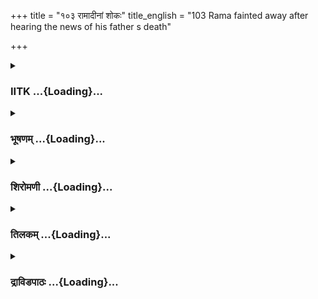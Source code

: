 +++
title = "१०३ रामादीनां शोकः"
title_english = "103 Rama fainted away after hearing the news of his father s death"

+++
<div caption="श्रीराम-हरिसीताराममूर्ति-घनपाठिभ्यां वचनम्" class="audioEmbed" src="https://archive.org/download/Ramayana-recitation-Sriram-harisItArAmamUrti-Ghanapaati-v2/Kanda_2/Kanda_2_AYK-103-Rama_Deenam_Shokaha.mp3"></div>

<div class="js_include collapsed" newlevelforh1="3" title="IITK" unfilled url="/purANam/rAmAyaNam/audIchya-pAThaH/iitk/2_ayodhyAkANDam/07-rAma-darshanam/103_rAmAdInAM_shokaH.md">
<details><summary><h3>IITK ...{Loading}...</h3></summary>

Wailing of all mothers on seeing Rama offering libations to his father
in Mandakini.



#### श्लोकः
##### मूलम्
वसिष्ठः पुरतः कृत्वा दारान्दशरथस्य च।  
अभिचक्राम तं देशं रामदर्शनतर्षितः॥2.103.1॥

##### शब्दार्थः
वसिष्ठः Vasistha, दशरथस्य Dasaratha's, दारान् wives, पुरतः in front of, कृत्वा having placed,  रामदर्शनतर्षितः longing to see Rama, तं देशम् that place, अभिचक्राम set out on foot.

##### आङ्ग्लानुवादः
Longing to see Rama, Vasistha, headed by the wives of Dasaratha, set out on foot  
(where Rama was offering libations).



#### श्लोकः
##### मूलम्
राजपत्न्यश्च गच्छन्त्यो मन्दं मन्दाकिनीं प्रति।  
ददृशु स्तत्र तत् तीर्थं रामलक्ष्मणसेवितम्॥2.103.2॥

##### शब्दार्थः
राजपत्न्यश्च king's wives also, मन्दाकिनीं प्रति towards the river Mandakini, मन्दम् slowly, गच्छन्त्यः while proceeding, तत्र there, रामलक्ष्मणसेवितम् frequented by Rama and  Lakshmana, तत् तीर्थम् that bathing place, ददृशुः beheld.

##### आङ्ग्लानुवादः
The wives of the king while proceeding slowly towards the river Mandakini beheld the bathing place frequented by Rama and Lakshmana.



#### श्लोकः
##### मूलम्
कौसल्या बाष्पपूर्णेन मुखेन परिशुष्यता।  
सुमित्रामब्रवीद्दीना याश्चान्या राजयोषितः॥2.103.3॥

##### शब्दार्थः
कौसल्या Kausalya, बाष्पपूर्णेन filled with tears, परिशुष्यता emaciated, मुखेन with her countenance, दीना in desolation, सुमित्राम् to Sumitra, याः अन्याः the other, राजयोषितः to wives of the king, अब्रवीत् said.

##### आङ्ग्लानुवादः
Kausalya, with eyes filled with tears and her face emaciated, addressing Sumitra and  
the other wives of the king sadly saidः



#### श्लोकः
##### मूलम्
इदं तेषामनाथानां क्लिष्टमक्लिष्टकर्मणाम्।  
वने प्राक्कलनं तीर्थं ये ते निर्विषयीकृताः॥2.103.4॥

##### शब्दार्थः
इदम् this one, ये ते those, निर्विषयीकृताः expelled from the country, तेषाम् their, आक्लिष्टकर्मणाम् men performing deeds with untiring energy, अनाथानाम् unfortunate ones, क्लिष्टम् sufferings, प्राक्कलनम् to the east of, वने in the forest, तीर्थम् sacred place.

##### आङ्ग्लानुवादः
This is a sacred place to the east of the forest used by the unfortunate Rama, and Lakshmana of untiring energy and Sita expelled from the country and undergoing suffering.



#### श्लोकः
##### मूलम्
इतस् सुमित्रे पुत्रस्ते सदा जलमतन्द्रितः।  
स्वयं हरति सौमित्रिर्मम पुत्रस्य कारणात्॥2.103.5॥

##### शब्दार्थः
सुमित्रे O Sumitra, ते पुत्रः your son, सौमित्रिः Lakshmana, मम पुत्रस्य my son's, कारणात् on account, सदा always, अतन्द्रितः without indolence, इतः from  this place, जलम् water, स्वयम् himself, हरति carries.

##### आङ्ग्लानुवादः
O Sumitra, your son Lakshmana, free from laziness, always carries water from here for the sake of my son.



#### श्लोकः
##### मूलम्
जघन्यमपि ते पुत्रः कृतवान् न तु गर्हितः।  
भ्रातुर्यदर्थरहितं सर्वं तद् गर्हितंं गुणैः॥2.103.6॥

##### शब्दार्थः
ते पुत्रः your son, जघन्यम् servile task, अपि although, कृतवान् has done, गर्हितः तु is indeed contemptible, न not, यत् the service, भ्रातुः to brother, अर्थसहितम् for the benefit of, तत् सर्वम् all that, गुणैः with virtues, विहितम् is endowed with.

##### आङ्ग्लानुवादः
Your son, though engaged in servile tasks (like bringing water), is not to be held contemptible because all the services intended for the benefit of his brother are  
prompted by virtue.



#### श्लोकः
##### मूलम्
अद्यायमपि ते पुत्रः क्लेशानामतथोचितः।  
नीचानर्थ समाचारं सज्जं कर्म प्रमुञ्चतु॥2.103.7॥

##### शब्दार्थः
क्लेशानाम् of suffering, अतथोचितः unaccustomed, अयम् this, ते पुत्रः अपि your son also, अद्य now, नीचानर्थसमाचारम् mean and distressing, सज्जम् commenced, कर्म work, this service, प्रमुञ्चतु cease to perform.

##### आङ्ग्लानुवादः
This your son unaccustomed to, and undeserving of, any suffering may now give up this mean and distressing duty entrusted to him.



#### श्लोकः
##### मूलम्
दक्षिणाग्रेषु दर्भेषु सा ददर्श महीतले।  
पितुरिङ्गुदिपिण्याकं न्यस्तमायतलोचना॥2.103.8॥

##### शब्दार्थः
आयतलोचना largeeyed, सा that Kausalya, दक्षिणाग्रेषु pointed towards south, दर्भेषु blades of darbha grass, महीतले on the ground, पितुः father's, न्यस्तम् placed, इङ्गुदिपिण्याकम् cakes of ingudi pulp, ददर्श beheld.

##### आङ्ग्लानुवादः
That largeeyed Kausalya beheld the cakes of ingudi pulp placed by Rama for his father on a spread of darbha grass whose blades pointed toward the south.



#### श्लोकः
##### मूलम्
तं भूमौ पितुरार्तेन न्यस्तं रामेण वीक्ष्य सा।  
उवाच देवी कौसल्या सर्वा दशरथस्त्रियः॥2.103.9॥

##### शब्दार्थः
देवी queen, सा कौसल्या that Kausalya, आर्तेन distressed, रामेण by Rama, पितुः to father, न्यस्तम् placed, तम् that pinda (pindaofferings made to the departed soul), भूमौ on the ground, वीक्ष्य seeing, सर्वाः all, दशरथस्त्रियः to wives of Dasaratha, उवाच said.

##### आङ्ग्लानुवादः
Seeing the pinda (edible offering made to the departed soul) placed on the ground for his father by the distressed Rama, queen Kausalya, addressing all the wives of Dasaratha, saidः



#### श्लोकः
##### मूलम्
इदमिक्ष्वाकुनाथस्य राघवस्य महात्मनः।  
राघवेण पितुर्दत्तं पश्यतैतद्यथाविधि॥2.103.10॥

##### शब्दार्थः
राघवेण by Rama, इक्ष्वाकुनाथस्य for the sake of lord of the Ikshvaku race, महात्मनः of the magnanimous, पितुः father, राघवस्य for Dasaratha, यथाविधि according to tradition, दत्तम् given, इदम् this pinda, पश्यत look at.

##### आङ्ग्लानुवादः
Have darsan of this pinda offered by Rama according to tradition to his magnanimous father, Dasaratha, lord of the Ikshvaku race.



#### श्लोकः
##### मूलम्
तस्य देवसमानस्य पार्थिवस्य महात्मनः।  
नैतदौपयिकं मन्ये भुक्तभोगस्य भोजनम्॥2.103.11॥

##### शब्दार्थः
देवसमानस्य of a man equal to god, भुक्तभोगस्य of one who enjoyed every luxury, महात्मनः of the magnaniouous, तस्य पार्थिवस्य of that lord of the earth, एतत् this, भोजनम् food, औपयिकम् is appropriate, न मन्ये I don't think.

##### आङ्ग्लानुवादः
I do not think that this is an appropriate food for that godlike and great lord of the earth who enjoyed all luxury.



#### श्लोकः
##### मूलम्
चतुरन्तां महीं भुक्त्वा महेन्द्रसदृशो विभुः।  
कथमिङ्गुदिपिण्याकं स भुक्ते वसुधाधिपः॥2.103.12॥

##### शब्दार्थः
महेन्द्रसदृशः resembling Indra, विभुः king, सः वसुधाधिपः that lord of the earth, चतुरन्ताम् with four corners, महीम् the earth, भुक्त्वा having enjoyed, इङ्गुदिपिण्याकम् the cake of pulp of ingudi, कथम् how, भुक्ते can he eat?

##### आङ्ग्लानुवादः
How can Indralike Dasaratha, having ruled the earth bounded by four oceans, eat a cake of ingudi pulp?



#### श्लोकः
##### मूलम्
अतो दुःखतरं लोके न किञ्चित्प्रतिभाति मा।  
यत्र रामः पितुर्दद्यादिङ्गुदिक्षोदमृद्धिमान्॥2.103.13॥

##### शब्दार्थः
यत्र at a point, ऋद्धिमान् (formerly) prosperous, रामः Rama, पितुः to father, इङ्गुदिक्षोदम् cake of ingudi nuts, दद्यात् may offer, अतः more than this, लोके in this world, दुःखतरम् more painful, किञ्चित् anything, मा to me, न प्रतिभाति does not appear.

##### आङ्ग्लानुवादः
Rama (who was once) highly prosperous, had to offer the cake of ingudi pulp to his father. Nothing appears more painful to me than this in this world.



#### श्लोकः
##### मूलम्
रामेणेङ्गुदिपिण्याकं पितुर्दत्तं समीक्ष्य मे।  
कथं दुःखेन हृदयं न स्फोटति सहस्रधा॥2.103.14॥

##### शब्दार्थः
रामेण by Rama, पितुः to father, दत्तम् offered, इङ्गुदिपिण्याकम् cake of ingudi pulp, समीक्ष्य  on seeing, मे हृदयम् my heart, दुःखेन out of sorrow, सहस्रधा into a thousand pieces, कथम्  
how, न स्फोटति not breaking?

##### आङ्ग्लानुवादः
Seeing the offering of cake of ingudi pulp by Rama to his father, how is it that my heart does not break into a thousand pieces in sorrow?



#### श्लोकः
##### मूलम्
श्रुतिस्तु खल्वियं सत्या लौकिकी प्रतिभाति मा।  
यदन्नः पुरुषो भवति तदन्नास्तस्य देवताः॥2.103.15॥

##### शब्दार्थः
पुरुषः man, यदन्नः भवति whatever is his food, तस्य his, देवताः gods, तदन्नाः they have the same food, इयम् this, लौकिकी wellknown in the world, श्रुतिस्तु saying, सत्या as truthful, मा about (to) me, प्रतिभाति खलु occurs to me.

##### आङ्ग्लानुवादः
The wellknown saying in this world is that 'whatever food a man partakes, his gods also partake the same'. This dictum appears true (now).



#### श्लोकः
##### मूलम्
एवमार्तां सपत्न्यस्ता जग्मुराश्वास्य तां तदा।  
ददृशुश्चाश्रमे रामं स्वर्गच्युतमिवामरम्॥2.103.16॥

##### शब्दार्थः
तदा then, ताः those, सपत्न्यः cowives, एवम् in this way, आर्ताम् distressed, ताम् her, आश्वास्य having consoled, जग्मुः went, आश्रमे in the hermitage, स्वर्गच्युतम् fallen from heaven, अमरमिव like a god, रामम् Rama, ददृशुश्च beheld.

##### आङ्ग्लानुवादः
The cowives, having thus consoled the distressed Kausalya, went to the hermitage. There they beheld Rama who looked like a god dislodged from heaven.



#### श्लोकः
##### मूलम्
सर्वभोगैः परित्यक्तं रामं सम्प्रेक्ष्य मातरः।  
आर्ता मुमुचुरश्रूणि सस्वरं शोककर्शिताः॥2.103.17॥

##### शब्दार्थः
शोककर्शिताः emaciated due to  grief, मातरः mothers, सर्वभोगैः with all luxuries, परित्यक्तम्  devoid of, रामम् Rama, सम्प्रेक्ष्य having seen, आर्ताः overcome with sorrow, सस्वरम् in loud voice, अश्रूणि tears, मुमुचुः shed.

##### आङ्ग्लानुवादः
Beholding Rama devoid of all luxury, his mothers afflicted with grief, and overcome with sorrow, cried aloud, tears streaming down.



#### श्लोकः
##### मूलम्
तासां रामस्समुत्थाय जग्राह चरणान् शुभान्।  
मात्रूणां मनुजव्याघ्रस्सर्वासां सत्यसङ्गरः॥2.103.18॥

##### शब्दार्थः
मनुजव्याघ्रः best among men, सत्यसङ्गरः true to his promise, रामः Rama, समुत्थाय having risen, सर्वासाम् to all, तासां मात्रूणाम् of those mothers, शुभान् auspicious, चरणान् feet, जग्राह clasped.

##### आङ्ग्लानुवादः
Rama, the best among men and true to his promise, rose and touched the auspicious feet of all his mothers (in reverence).



#### श्लोकः
##### मूलम्
ताः पाणिभिस् सुखस्पर्शैर्मृद्वङ्गुलितलै श्शुभैः।  
प्रममार्जू रजः पृष्ठाद्रामस्यायतलोचनाः॥2.103.19॥

##### शब्दार्थः
आयतलोचनाः largeeyed ones, ताः they, सुखस्पर्शैः with pleasant touch, मृद्वङ्गुलितलैः with palms having delicate fingers, शुभैः by auspicious, पाणिभिः with hands, रामस्य Rama's, पृष्ठात् from the back of the body, रजः the dust, प्रममार्जुः wiped.

##### आङ्ग्लानुवादः
Those largeeyed queens, their palms with delicate fingers and with auspicious hands with a pleasant touch, wiped the dust from the back of his body.



#### श्लोकः
##### मूलम्
सौमित्रिरपि तास् सर्वा मातृ़स्सम्प्रेक्ष्य दुःखितः।  
अभ्यवादयतासक्तं शनै रामादनन्तरम्॥2.103.20॥

##### शब्दार्थः
सौमित्रिरपि Lakshmana also, सर्वाः all, ताः मात्रृ़ः those mothers, सम्प्रेक्ष्य after seeing, दुःखितः  overcome with grief, रामात् अनन्तरम् following Rama, शनैः slowly, आसक्तम् with devotion,  
अभ्यवादयत् bowed with reverence.

##### आङ्ग्लानुवादः
On seeing his mothers, Lakshmana, too, was overcome with grief and with devotion followed Rama and slowly bowed to them with reverence.



#### श्लोकः
##### मूलम्
यथा रामे तथा तस्मिन्सर्वा ववृतिरे स्त्रियः।  
वृत्तिं दशरथाज्जाते लक्ष्मणे शुभलक्षणे॥2.103.21॥

##### शब्दार्थः
सर्वाः all, स्त्रियः wives, दशरथात् of Dasaratha, जाते born, शुभलक्षणे possessing auspicious qualities, तस्मिन् लक्ष्मणे in the matter of Lakshmana, रामे यथा just as in the case of Rama, तथा similarly, वृत्तिम् conduct, ववृतिरे treated.

##### आङ्ग्लानुवादः
All the queens treated Lakshmana, born of Dasaratha and endowed with auspicious qualities, with the same love as they did to Rama.



#### श्लोकः
##### मूलम्
सीताऽपि चरणांस्तासामुपसङ्गृह्य दुःखिता।  
श्वश्रूणामश्रुपूर्णाक्षी सा बभूवाग्रतः स्थिता॥2.103.22॥

##### शब्दार्थः
सा सीतापि that Sita too, दुःखिता overcome with sorrow, तासाम् by those, श्वश्रूणाम् of mothersinlaw, चरणान् feet, उपसङ्गृह्य grasping, अश्रुपूर्णाक्षी eyes suffused with tears,  
अग्रतः before them, स्थिता बभूव stood.

##### आङ्ग्लानुवादः
Sita, too, overcome with grief, grasped the feet of her mothersinlaw and stood before them, her eyes full of tears.



#### श्लोकः
##### मूलम्
तां परिष्वज्य दुःखार्तां माता दुहितरं यथा।  
वनवासकृशां दीनां कौसल्या वाक्यमब्रवीत्॥2.103.23॥

##### शब्दार्थः
कौसल्या Kausalya, दुःखार्ताम् anguished, वनवासकृशाम् emaciated due to her stay in the forest, दीनाम् poor, ताम् her, माता mother, दुहितरं यथा like a daughter, परिष्वज्य having embraced, वाक्यम् words, अब्रवीत् said.

##### आङ्ग्लानुवादः
Like a mother to her daughter, Kausalya embraced the wretched Sita, who was afflicted with sorrow, and emaciated due to her stay in the forest, and said to herः



#### श्लोकः
##### मूलम्
विदेहराजस्य सुता स्नुषा दशरथस्य च।  
रामपत्नी कथं दुःखं सम्प्राप्ता निर्जने वने॥2.103.24॥

##### शब्दार्थः
विदेहराजस्य of the king of Videha, सुता daughter, दशरथस्य Dasaratha's, स्नुषा daughterinlaw, रामपत्नी Rama's wife, निर्जने in desolation, वने  in the forest, कथम् how, दुःखम्  grief, सम्प्राप्ता had undergone.

##### आङ्ग्लानुवादः
How is it that Sita, daughter of Janaka, king of Videha, daughterinlaw of Dasaratha and wife of Rama, has to undergo such hardships in the lonely forest.



#### श्लोकः
##### मूलम्
पद्ममातपसन्तप्तं परिक्लिष्टमिवोत्पलम्।  
काञ्चनं रजसा ध्वस्तं क्लिष्टं चन्द्रमिवाम्बुदैः॥2.103.25॥  
मुखं ते प्रेक्ष्य मां शोको दहत्यग्निरिवाऽश्रयम्।  
भृशं मनसि वैदेहि व्यसनारणिसम्भवः॥2.103.26॥

##### शब्दार्थः
वैदेहि O Sita, आतपसन्तप्तम् scorched by sunshine, पद्मम् इव like lotus, परिक्लिष्टम् withered, उत्पलमिव like waterlily, रजसा by dust, ध्वस्तम् defiled, काञ्चनम् इव like gold, अम्बुदैः with clouds, क्लिष्टम् obscured, चन्द्रम् इव like the Moon, ते मुखम् your countenance, प्रेक्ष्य on seeing, व्यसनारणिसम्भवः kindled from the faggots of calamities, शोकः grief, अग्निः fire, आश्रयमिव like the stick, its refuge, माम् me, मनसि in the mind, भृशम् greatly, दहति burning.

##### आङ्ग्लानुवादः
O Sita, after looking at your countenance, which is like a lotus, scorched by the sunshine, or like a withered waterlily or gold defiled by dust or the Moon obscured by the clouds, the fire of sorrow is burning my mind. The grief in my mind is like fire kindled from the arani (sacrificial faggots) that consumes its own souree. (On a circular wood piece, a wooden stick is placed and churned to produce fire specially in sacrifices is called arani.)



#### श्लोकः
##### मूलम्
ब्रुवन्त्यामेवमार्तायां जनन्यां भरताग्रजः।  
पादावासाद्य जग्राह वसिष्ठस्य च राघवः॥2.103.27॥

##### शब्दार्थः
आर्तायां while in anguish, जनन्याम् mother, एवम् in this way, ब्रुवन्त्याम् while speaking, भरताग्रजः Bharata's elder brother, राघवः Rama, आसाद्य having approached, वसिष्ठस्य Vasistha, पादौ feet, जग्राह clasped.

##### आङ्ग्लानुवादः
While Rama's mother was uttering such words in anguish, Rama reached Vasistha and clasped his feet with reverence.



#### श्लोकः
##### मूलम्
पुरोहितस्याग्निसमस्य वै तदा बृहस्पतेरिन्द्रमिवामराधिपः।  
प्रगृह्य पादौ सुसमृद्धतेजसस्सहैव तेनोपविवेश राघवः॥2.103.28॥

##### शब्दार्थः
तदा then, राघवः Rama, अग्निसमस्य of a man equivalent to fire, सुसमृद्ध तेजसः of exceeding brilliance, पुरोहितस्य family priest's, पादौ feet, अमराधिपः king of the gods, इन्द्रः Indra, बृहस्पतेरिव like Brihaspati's feet, प्रगृह्य clasping, तेन सहैव with him, उपविवेश sat down.

##### आङ्ग्लानुवादः
Rama touched the feet of the family priest Vasistha, a man equivalent to effulgent fire like Indra, the lord of the gods, does to Brihaspati and sat down along with him.



#### श्लोकः
##### मूलम्
ततो जघन्यं सहितैस् समन्त्रिभिः पुरप्रधानैश्च सहैव सैनिकैः।  
जनेन धर्मज्ञतमेन धर्मवानुपोपविष्टो भरत स्तदाऽग्रजम्॥2.103.29॥

##### शब्दार्थः
तदा then, ततः जघन्यम् then behind them, धर्मवान् righteous, सः भरतः सहितैः along with Bharata, मन्त्रिभिः with counsellors पुरप्रधानैश्च with leading citizens, सैनिकैस्सहैव along with soldiers as well, धर्मज्ञतमेन most knowledgeble one in the ways of righteousness, जनेन by men, अग्रजम् elder brother, Rama, उपोपविष्टः sat down near him.

##### आङ्ग्लानुवादः
After Vasistha and Rama sat down, righteous Bharata sat close to his elder brother. Behind him sat his companions, leading citizens, soldiers and righteous men.



#### श्लोकः
##### मूलम्
उपोपविष्ट स्तु तदा स वीर्यवांस्तपस्विवेषेण समीक्ष्य राघवम्।  
श्रिया ज्वलन्तं भरतः कृताञ्जलिर्यथा महेन्द्रः प्रयतः प्रजापतिम्॥2.103.30॥

##### शब्दार्थः
वीर्यवान् extremely powerful, सः that, भरतः Bharata, तपस्विवेषेण dressed as an ascetic, श्रिया with majesty, ज्वलन्तम् radiating, राघवम् Rama, प्रयतः purified by religious austerities, महेन्द्रः great Indra, प्रजापतिं यथा like Brahma, the creator, समीक्ष्य having looked at, कृताञ्जलिः with folded palms, तदा then, उपोपविष्टः तु sat next to him.

##### आङ्ग्लानुवादः
Beholding Rama attired like an ascetic but radiant with a majestic glow, the extremely valiant Bharata sat near him with folded palms like the great Indra purified by religious austerities sits near Brahma, the creator.



#### श्लोकः
##### मूलम्
किमेष वाक्यं भरतोऽद्य राघवं प्रणम्य सत्कृत्य च साधु वक्ष्यति।  
इतीव तस्यार्यजनस्य तत्त्वतो बभूव कौतूहलमुत्तमं तदा॥2.103.31॥

##### शब्दार्थः
एषः this, भरतः Bharata, अद्य now, राघवम् to Rama, प्रणम्य having paid his homage, सत्कृत्य च also honouring him, साधु of good, किं वाक्यम् what words, वक्ष्यति will speak, इतीव thus as if, तदा of that, तस्य those, आर्यजनस्य of nobility, तत्त्वतः truly, उत्तमम् great, कौतूहलम्   curiosity, बभूव arose.

##### आङ्ग्लानुवादः
All noble people were truly filled with great curiosity as to what Bharata was going to speak, after paying his homage and honouring Rama.



#### श्लोकः
##### मूलम्
स राघवस् सत्यधृति श्च लक्ष्मणो महानुभावो भरत श्च धार्मिकः।  
वृताः सुहृद्भि श्च विरेजुरध्वरे यथा सदस्यैस् सहितास्त्रयोऽग्नयः॥2.103.32॥

##### शब्दार्थः
सत्यधृतिः steadfast in truth, सः राघवश्च that Rama, महानुभावः a man of great dignity, लक्ष्मणः Lakshmana, धार्मिकः practising righteouness, भरतश्च Bharata as well, सुहृद्भिः by their friends, वृताः surrounded by, अध्वरे in the sacrifice, सदस्यैः with the officiating priests  सहिताः along with, त्रयः the three, अग्नयः यथा like fires, विरेजुः were resplendent.

##### आङ्ग्लानुवादः
Rama who was steadfast in truth, Lakshmana of great dignity and righteous Bharata surrounded by their friends were as resplendent as three sacrificial fires encircled by officiating priests.  

#### समाप्तिः
 श्रीमद्रामायणे वाल्मीकीय आदिकाव्ये अयोध्याकाण्डे त्य्रुत्तरशततमस्सर्गः॥  
Thus ends the one hundredthird sarga in Ayodhyakanda of the holy Ramayana, the first epic composed by sage Valmiki.

</details>
</div>
<div class="js_include collapsed" newlevelforh1="3" title="भूषणम्" unfilled url="/purANam/rAmAyaNam/audIchya-pAThaH/TIkA/bhUShaNa_iitk/2_ayodhyAkANDam/07-rAma-darshanam/103_rAmAdInAM_shokaH.md">
<details><summary><h3>भूषणम् ...{Loading}...</h3></summary>



वसिष्ठः पुरतः कृत्वा दारान् दशरथस्य च ।  

अभिचक्राम तं देशं रामदर्शनतर्षितः  ॥  २।१०३।१  ॥   

राजपत्न्यश्च गच्छन्त्यो मन्दं मन्दाकिनीं प्रति ।  

ददृशुस्तत्र तत्तीर्थं रामलक्ष्मणसेवितम्  ॥  २।१०३।२  ॥   

कौसल्या बाष्पपूर्णेन मुखेन परिशुष्यता ।  

सुमित्रामब्रवीद्दीना याश्चान्या राजयोषितः  ॥  २।१०३।३  ॥   

अथ मातृसमागमस्त्र्युत्तरशततमे--वसिष्ठ इति । रामदर्शनतर्षितः रामदर्शने
सञ्जाताभिलाषः ।  

"कामो ऽभिलाषस्तर्षश्च" इत्यमरः  ॥  २।१०३।१३  ॥   

  

इदं तेषामनाथानां क्लिष्टमक्लिष्टकर्मणाम् ।  

वने प्राक्केवलं तीर्थं ये ते निर्विषयीकृताः  ॥  २।१०३।४  ॥   

इतः सुमित्रे पुत्रस्ते सदा जलमतन्द्रितः ।  

स्वयं हरति सौमित्रिर्मम पुत्रस्य कारणात्  ॥  २।१०३।५  ॥   

इदमिति । ते प्रसिद्धाः रामादयः । ये प्राक् निर्विषयीकृताः
राज्यान्निष्कासिताः । वने तेषां क्लिष्टम् उपमर्दितम् इदं तीर्थमवतरणम् ।
केवलं निश्चितम् । "केवलं निश्चिते क्लीबे वाच्यवत्त्वेककृत्स्नयोः" इति
वैजयन्ती  ॥  २।१०३।४५  ॥   

  

जघन्यमपि ते पुत्रः कृतवान्न तु गर्हितः ।  

भ्रातुर्यदर्थसहितं सर्वं तद्विहितं गुणैः  ॥  २।१०३६  ॥   

जघन्यमिति । जघन्यं हीनम् । जलाहरणादिकर्म कृतवानपि न गर्हितः । कुत
इत्यत्राह भ्रातुरिति । भ्रातुर्ज्येष्ठभ्रातुः । अर्थसहितं प्रयोजनसहितं
यत्कर्म तत्सर्वं गुणैर्विहितम् । "ज्येष्ठभ्राता पितृसमः" इति वचनात्
पितृशुश्रूषावत् गुणाय कल्पत इत्यर्थः  ॥  २।१०३।६  ॥   

  

अद्यायमपि ते पुत्रः क्लेशानामतथोचितः ।  

नीचानर्थसमाचारं सज्जं कर्म प्रमुञ्चतु  ॥  १।१०३।७  ॥   

अद्येति । क्लेशानामतथोचितः इदानीं यादृशक्लेशानुभवस्तादृशक्लेशानामनुचितः
। ते अयं पुत्रः नीचानर्थसमाचारं निकृष्टदुःखप्रचुरसमाचारसहितम् । सज्जम्
उद्युक्तं कर्म अद्य प्रमुञ्चत्वपि । अपिशब्दः सम्भावनायाम् "अपिः
सम्भावनाप्रश्नगर्हाशङ्कासमुच्चये" इति वैजयन्ती । भरतप्रार्थनया रामेण
स्वराज्ये स्वीकृते लक्ष्मणस्य नीचकर्मप्रमोचनं सम्भवेदिति भावः  ॥  २।१०३।७
 ॥   

  

दक्षिणाग्रेषु दर्भेषु सा ददर्श महीतले ।  

पितुरिङ्गुदिपिण्याकं न्यस्तमायतलोचना  ॥  २।१०३।८  ॥   

तं भूमौ पितुरार्तेन न्यस्तं रामेण वीक्ष्य सा ।  

उवाच देवी कौसल्या सर्वा दशरथस्त्रियः  ॥  २।१०३।९  ॥   

इदमिक्ष्वाकुनाथस्य राघवस्य महात्मनः ।  

राघवेण पितुर्दत्तं पश्यतैतद्यथाविधि  ॥  २।१०३।१०  ॥   

दक्षिणाग्रेष्विति । पितुरिति चतुर्थ्यर्थे षष्ठी  ॥  २।१०३।८१०  ॥   

  

तस्य देवसमानस्य पार्थिवस्य महात्मनः ।  

नैतदौपयिकं मन्ये भुक्तभोगस्य भोजनम्  ॥  २।१०३।११  ॥   

चतुरन्तां महीं भुक्त्वा महेन्द्रसदृशो विभुः ।  

कथमिङ्गुदिपिण्याकं स भुङ्क्ते वसुधाधिपः  ॥  २।१०३।१२  ॥   

तस्येति । औपयिकं प्राप्तम् । "युक्तं स्यादुचितं न्याय्यं प्राप्तमौपयिकं
तथा" इति हलायुधः  ॥  २।१०३।१११२  ॥   

  

अतो दुःखतरं लोके न किञ्चित् प्रतिभाति मा ।  

यत्र रामः पितुर्दद्यादिङ्गुदीक्षोदमृद्धिमान्  ॥  २।१०३।१३  ॥   

राज्यैश्वर्य्ययोग्यतया ऋद्धिमान् इत्युक्तिः  ॥  २।१०३।१३  ॥   

  

रामेणेङ्गुदिपिण्याकं पितुर्दत्तं समीक्ष्य मे ।  

कथं दुःखेन हृदयं न स्फोटति सहस्रधा  ॥  २।१०३।१४  ॥   

स्फोटति । स्फुटति  ॥  २।१०३।१४  ॥   

  

श्रुतिस्तु खल्वियं सत्या लौकिकी प्रतिभाति मा ।  

यदन्नः पुरुषो भवति तदन्नास्तस्य देवताः  ॥  २।१०३।१५  ॥   

एवमार्त्तां सपत्न्यस्ता जग्मुराश्वास्य तां तदा ।  

ददृशुश्चाश्रमे रामं स्वर्गच्युतमिवामरम्  ॥  २।१०३।१६  ॥   

सर्वभोगैः परित्यक्तं रामं सम्प्रेक्ष्य मातरः ।  

आर्त्ता मुमुचुरश्रूणि सस्वरं शोककर्शिताः  ॥  २।१०३।१७  ॥   

तासां रामः समुत्थाय जग्राह चरणान् शुभान् ।  

मातृ़णां मनुजव्याघ्रः सर्वासां सत्यसङ्गरः  ॥  २।१०३।१८  ॥   

सत्या सत्यार्था । लौकिकी लोकविदिता, लोकप्रसिद्धेति यावत् । देवता इति
श्रुतिः सत्येत्यन्वयः  ॥  २।१०३।१५१८  ॥   

  

ताः पाणिभिः सुखस्पर्शैर्मृद्वङ्गुलितलैः शुभैः ।  

प्रममार्जू रजः पृष्ठाद्रामस्यायतलोचनाः  ॥  २।१०३।१९  ॥   

ता इति । रामस्यायतलोचना इति पाठः  ॥  २।१०३।१९  ॥   

  

सौमित्रिरपि ताः सर्वाः मातृ़ः सम्प्रेक्ष्य दुःखितः ।  

अभ्यवादयतासक्तं शनै रामादनन्तरम्  ॥  २।१०३।२०  ॥   

असक्तम् अविरतम् । "अविरतमनवरतं स्यादेकार्थमनारतमसक्तमपि" इति हलायुधः  ॥ 
२।१०३।२०  ॥   

  

यथा रामे तथा तस्मिन् सर्वा ववृतिरे स्त्रियः ।  

वृत्तिं दशरथाज्जाते लक्ष्मणे शुभलक्षणे  ॥  २।१०३।२१  ॥   

सीतापि चरणांस्तासामुपसंगृह्य दुःखिता ।  

श्वश्रूणामश्रुपूर्णाक्षी सा बभूवाग्रतः स्थिता  ॥  २।१०३।२२  ॥   

तां परिष्वज्य दुःखार्त्तां माता दुहितरं यथा ।  

वनवासकृशां दीनां कौसल्या वाक्यमब्रवीत्  ॥  २।१०३।२३  ॥   

विदेहराजस्य सुता स्नुषा दशरथस्य च ।  

रामपत्नी कथं दुःखं सम्प्राप्ता निर्जने वने  ॥  २।१०३।२४  ॥   

ववृतिरेचक्रुरित्यर्थः  ॥  २।१०३।२१२४  ॥   

  

पद्ममातपसन्तप्तं परिक्लिष्टमिवोत्पलम् ।  

काञ्चनं रजसा ध्वस्तं क्लिष्टं चन्द्रमिवाम्बुदैः  ॥  २।१०३।२५  ॥   

मुखं ते प्रेक्ष्य मां शोको दहत्यग्निरिवाश्रयम्  

भृशं मनसि वैदेहि व्यसनारणिसम्भवः  ॥  २।१०३।२६  ॥   

ब्रुवन्त्यामेवमार्त्तायां जनन्यां भरताग्रजः ।  

पादावासाद्य जग्राह वसिष्ठस्य च राघवः  ॥  २।१०३।२७  ॥   

पुरोहितस्याग्निसमस्य वै तदा बृहस्पतेरिन्द्र इवामराधिपः ।  

प्रगृह्य पादौ सुसमृद्धतेजसः सहैव तेनोपविवेश राघवः  ॥  २।१०३।२८  ॥   

ते मुखं प्रेक्ष्य स्थितामिति शेषः । मां मनसि स्थितः सन्निति शेषः ।
आश्रयमाश्रयभूतं काष्ठादिकम्  ॥  २।१०३।२५२८  ॥   

  

ततो जघन्यं सहितैः समन्त्रिभिः पुरप्रधानैश्च सहैव सैनिकैः ।  

जनेन धर्मज्ञतमेन धर्मवानुपोपविष्टो भरतस्तदाग्रजम्  ॥  २।१०३।२९  ॥   

ततो जघन्यं वसिष्ठरामोपवेशादनन्तरमुपोपविष्टः । "प्रसमुपोदः पादपूरणे" इति
द्विर्वचनम्  ॥  २।१०३।२९  ॥   

  

उपोपविष्टस्तु तथा स वीर्यवांस्तपस्विवेषेण समीक्ष्य राघवम् ।  

श्रिया ज्वलन्तं भरतः कृताञ्जलिर्यथा महेन्द्रः प्रयतः प्रजापतिम्  ॥ 
२।१०३।३०  ॥   

कृताञ्जलिः अभूदिति शेषः  ॥  २।१०३।३०  ॥   

  

किमेष वाक्यं भरतो ऽद्य राघवं प्रणम्य सत्कृत्य च साधु वक्ष्यति ।  

इतीव तस्यार्यजनस्य तत्त्वतो बभूव कौतूहलमुत्तमं तदा  ॥  २।१०३।३१  ॥   

स राघवः सत्यधृतिश्च लक्ष्मणो महानुभवो भरतश्च धार्मिकः ।  

वृताः सुहृद्भिश्च विरेजुरध्वरे यथा सदस्यैः सहितास्त्रयो ऽग्नयः  ॥ 
२।१०३।३२  ॥   

इतीवेत्यत्र इवशब्दो वाक्यालङ्कारे  ॥  २।१०३।३०३१  ॥   

  

इत्यार्षे श्रीरामायणे वाल्मीकीये आदिकाव्ये श्रीमदयोध्याकाण्डे
त्र्युत्तरशततमः सर्गः  ॥  १०३  ॥   

इति श्रीगोविन्द० श्रीरामायणभू० पीताम्बरा० अयोध्याकाण्ड०
त्र्युत्तरशततमस्सर्गः  ॥  १०३  ॥   



</details>
</div>
<div class="js_include collapsed" newlevelforh1="3" title="शिरोमणी" unfilled url="/purANam/rAmAyaNam/audIchya-pAThaH/TIkA/shiromaNI_iitk/2_ayodhyAkANDam/07-rAma-darshanam/103_rAmAdInAM_shokaH.md">
<details><summary><h3>शिरोमणी ...{Loading}...</h3></summary>



राममातृ़णां वृत्तान्तं वर्णयन्नाह-- वशिष्ठ इत्यादिभिः । रामदर्शनतर्षितः
वसिष्ठः दशरथस्य दारान् पुरतः अग्रे कृत्वा तं रामाधिष्ठितं देशमभिचक्राम
ययौ  ॥  २।१०३।१  ॥   

  

राजपत्न्य इति । तत्र तस्मिन् समये गच्छन्त्यो राजपत्न्यः मन्दाकिनीं प्रति
मन्दाकिनीसमीपे रामलक्ष्मणसेवितं तीर्थं स्नानादियोग्यं घट्टं ददृशुः  ॥ 
२।१०३।२  ॥   

  

कौसल्येति । बाष्पपूर्णेन परिशुष्यता मुखेन उपलक्षिता कौशल्या
सुमित्रामन्याश्च राजयोषितः अब्रवीत्  ॥  २।१०३।३  ॥   

  

तद्वचनाकारमाह-- इदमिति । ये रामादयो निर्विषयीकृताः अयोध्यादेशरहितत्वं
प्रापिताः अनाथानामक्लिष्टकर्मणां सरलस्वभावानां तेषाम् ते विस्तृते वने
प्राक्कालनं प्राक् पूर्वं कालनं प्राप्तिर्यस्मिन्
तत्पौर्वकालिकप्राप्त्याश्रयीभूतं क्लिष्टं दुर्गममिदं तीर्थं राजते इति
शेषः । "प्राक्केवलम्" इति पाठ आधुनिककल्पितः । नापि तत्रार्थसामञ्जस्यमिति
कतकः । तत्रापि पाठे प्राक्परिगृहीतमिति शेषः, प्राक्परिगृहीतं तीर्थं
जलानयनादिव्यवहारोपयोगी मार्गः । इदमेवेति केवलं निश्चितमित्यर्थो वक्तुं
शक्यः । "केवलं निश्चिते क्लीबं वाच्यवच्चैककृत्स्नयोः" इति भट्टाः  ॥ 
२।१०३।४  ॥   

  

इत इति । हे सुमित्रे इतः अस्मादेव मार्गादतन्द्रितः तन्द्रारहितः
सौमित्रिः मम पुत्रस्य कारणाद्धेतोः स्वयं जलं हरति  ॥  २।१०३।५  ॥   

  

जघन्यमिति । जघन्यं नीचोचितमपि जलाहरणादि कर्म कृतवान् ते पुत्रः नैव
गर्हितः कैश्चिन्निन्दितः, तत्र हेतुः भ्रातुः अर्थरहितं यत् तदेव सर्वं
गुणैः गुणवद्भिः गर्हितं निन्दितं भवति  ॥  २।१०३।६  ॥   

  

अद्येति । क्लेशानामतथोचितः क्लेशप्राप्त्ययोग्यः अयं ते पुत्रः अद्य
इदानीं सज्जं प्रसक्तं नीचानर्थसमाचारं नीचं नीचयोग्यमनर्थस्य
प्रतिष्ठारूपार्थविरोधिनः स्वसेवायाः स्वेनैव करणस्य समाचारः
प्राप्तिर्यस्मिँस्तत् कर्म प्रमुञ्चतु, एतेन रामो ऽयोध्यां गमिष्यतीति
सूचितम् । "नीचानर्थसमाचारान्" इति भूषणपाठः  ॥  २।१०३।७  ॥   

  

दक्षिणेति । महीतले पृथिव्यां दक्षिणाग्रेषु दर्भेषु कुशेषु न्यस्तं
संस्थापितमिङ्गुदिपिण्याकमायतलोचना कौसल्या ददर्श  ॥  २।१०३।८  ॥   

  

तमिति । आर्तेन रामेण पितुः पित्रे भूमौ न्यस्तं विधिना संस्थापितं तं
पिण्याकं वीक्ष्य सा कौसल्या देवी सर्वाः दशरथस्त्रियः उवाच  ॥  २।१०३।९
 ॥   

  

तद्वचनाकारमाह-- इदमिति । राघवस्य रघुकुलप्रसूतस्य इक्ष्वाकुनाथस्य
महात्मनः पितुः राघवेण रामेण यथाविधि दत्तमेतत्पिण्याकं पश्य  ॥  २।१०३।१०
 ॥   

  

तस्येति । भुक्तभोगस्य देवसमानस्य तस्य पार्थिवस्य औपयिकं युक्तं भोजनमेतत्
पिण्याकं न मन्ये  ॥  २।१०३।११  ॥   

  

तदेव भङ्ग्यन्तरेणाह-- चतुरिति । चतुरन्तां चतुःसागरपर्यन्तां महीं
भुक्त्वा संपाल्य महेन्द्रसदृशो वसुधाधिपो भुवि स्थितमिङ्गुदिपिण्याकं कथं
भुङ्क्ते  ॥  २।१०३।१२  ॥   

  

अत इति । ऋद्धिमान् सकलसम्पत्तिविशिष्टो रामः यत्र यस्मिन् समये
इङ्गुदीक्षोदमिङ्गुदीपिष्टं पितुर्दद्यात् तस्मिन् समये अत
एतद्दानदर्शनजनितदुःखात् दुःखतरमधिकं दुःखं मे किञ्चिन्न प्रतिभाति  ॥ 
२।१०३।१३  ॥   

  

रामेणेति । रामेण दत्तं पितुः पिण्याकं समीक्ष्य जातेन दुःखेन मे हृदयं
सहस्रधा कथं न स्फोटति स्फुटति  ॥  २।१०३।१४  ॥   

  

श्रुतिरिति । "यदन्नः यद्भक्ष्यकः पुरुषो भवति तदन्नास्तद्भक्ष्यकास्तस्य
देवताः भवन्ति" इति  

लौकिकी लोकप्रसिद्धा श्रुतिस्तु मे सत्या प्रतिभाति  ॥  २।१०३।१५  ॥   

  

एवमिति । एवमार्तां दुःखितां तां कौशल्यां सपत्न्यः आश्वास्य जग्मुः आश्रमे
पर्णशालायां स्वर्गच्युतममरं देवविशेषमिव रामं ददृशुश्च  ॥  २।१०३।१६  ॥   

  

तमिति । भोगैः सम्परित्यक्तं तं राममार्ता मातरः सम्प्रेक्ष्य सस्वरं यथा
स्यात्तथा अश्रूणि मुमुचुः  ॥  २।१०३।१७  ॥   

  

तासामिति । सत्यसङ्गरः सत्यप्रतिज्ञो रामस्तासां स्वसमीपे प्राप्तानां
मातृ़णां चरणाम्बुजान् चरणकमलानि जग्राह  ॥  २।१०३।१८  ॥   

  

ता इति । सुखः स्पर्शो येषां तैः मृदूनि अङ्गुलितलानि येषां तैः शुभैः
पाणिभिः आयतलोचनास्ता मातरः रामस्य पृष्ठात्पृष्ठप्रदेशाद्रजः धूलीं
प्रममार्जुः  ॥  २।१०३।१९  ॥   

  

सौमित्रिरिति । मातृ़ः सम्प्रेक्ष्य दुःखितः सौमित्रिः
रामादनन्तरमासक्तमासक्तिविशिष्टं यथा भवति तथा शनैः अभ्यवादयत्  ॥  २।१०३।२०
 ॥   

  

यथेति । यथा रामे वृत्तिं पृष्ठात् राजोमार्जनादि ववृतिरे चक्रुस्तथा
दशरथाज्जाते अस्मिन् लक्ष्मणे ववृतिरे  ॥  २।१०३।२१  ॥   

  

सीतेति । दुःखिता अश्रुपूर्णाक्षी सीता ऽपि तासां श्वश्रूणां चरणान्
उपसङ्गृह्य अग्रतः स्थिता सम्बभूव  ॥  २।१०३।२२  ॥   

  

तामिति । वनवासे कृतं प्रयत्नो यस्यास्तामत एव दीनां क्षीणात्वेन
प्रतीयमानां दुःखार्तां तां सीतां माता दुहितरमिव परिष्वज्य कौशल्या
वाक्यमब्रवीत्  ॥  २।१०३।२३  ॥   

  

तद्वचनाकारमाह-- विदेहेति । विजने वने रामपत्नी दुःखं कथ्ां सम्प्राप्ता
अत्र कारणं न पश्याम इत्यर्थः  ॥  २।१०३।२४  ॥   

  

पद्ममिति । आतपेन घर्मेण सन्तप्तं पद्ममिव परिक्लिष्टं मर्दितमुत्पलं
रक्तकमलमिव रजसा ध्वस्तं पराभूतं व्याप्तमित्यर्थः । काञ्चनमिव अम्बुदैः
मेघैः क्लिष्टं चन्द्रमिव ते मुखं प्रेक्ष्य स्थितां मां व्यसनारणिसम्भवः
व्यसनेन सङ्घर्षणेन विशिष्टा या ऽरणिस्तस्मात्सम्भवो यस्य स वह्निः
आश्रयमरणिमिव मनसि विद्यमानः शोको दहति । श्लोकद्वयमेकान्वयि  ॥ 
२।१०३।२५,२६  ॥   

  

ब्रुवत्यामिति । जनन्यामेवं ब्रुवत्यां सत्यां भरताग्रजो राघवो रामः आसाद्य
वसिष्ठसमीपं प्राप्य वसिष्ठस्य पादौ जग्राह  ॥  २।१०३।२७  ॥   

  

तदेव भङ्ग्यन्तरेणाह-- पुरोहितस्येति । बृहस्पतेः पादौ अमराधिप इन्द्र इव
अग्निसमस्य पुरोहितस्य वशिष्ठस्य पादौ प्रगृह्य राघवो रामः तेन वशिष्ठेन
सहैवोपविवेश  ॥  २।१०३।२८  ॥   

  

तत इति । ततः रामोपवेशनानन्तरं धर्मवान् स भरतः हितादिभिः सह जघन्यं
निम्नदेशमवलोक्य तदाग्रजमग्रजासनमुपोपविष्टः  ॥  २।१०३।२९  ॥   

  

उपोपविष्ट इति । उपोपविष्टः रामासनसमीपे स्थितः अतिवीर्यवान् भरतः राघवं
रामं तपस्विवेषेण वीक्ष्य प्रजापतिं प्रति महेन्द्र इव कृताञ्जलिर्बभूवेति
शेषः  ॥  २।१०३।३०  ॥   

  

किमिति । राघवं प्रणम्य सत्कृत्य विद्यमानो भरतः अद्य किं वक्ष्यति इतीव
एवंरूपं कौतूहलं हर्षविशेषः तस्य आर्यस्य जनस्य हृदि तत्त्वतो बभूव  ॥ 
२।१०३।३१  ॥   

  

स इति । राघवो रामः सत्यधृतिर्लक्ष्मणश्च भरतश्च सुहृद्भिर्विरेजिरे, तत्र
दृष्टान्तः अध्वरे यागे सदस्यैः सहितास्त्रयो ऽग्नय इव  ॥  २।१०३।३२  ॥   

  

इति श्रीमद्वाल्मीकीयरामायणव्याख्याने रामायणशिरोमणावयोध्याकाण्डे
त्र्युत्तरशततमः सर्गः  ॥  २।१०३  ॥   

  

  



</details>
</div>
<div class="js_include collapsed" newlevelforh1="3" title="तिलकम्" unfilled url="/purANam/rAmAyaNam/audIchya-pAThaH/TIkA/tilaka_iitk/2_ayodhyAkANDam/07-rAma-darshanam/103_rAmAdInAM_shokaH.md">
<details><summary><h3>तिलकम् ...{Loading}...</h3></summary>



करुणां शोकावहाम्  ॥  २।१०३।१  ॥   

  

तं भरतोक्तं वाग्वज्रं रण इन्द्रोत्सृष्टवज्रतुल्यं श्रुत्वा  ॥  २।१०३।२
 ॥   

  

बाहू प्रगृह्यातिशिथिलौ कृत्वोद्धृत्य वा निष्पीड्य वा भूवि पपात ।
भरतादिदर्शनेन हर्षात्पुष्पिताह्गद्रुमसादृश्यम्  ॥  २।१०३।३,४  ॥   

  

सिषिचुर्मोहशान्तये सर्वगात्राणि जलेन सिषिचुः  ॥  २।१०३।५  ॥   

  

कृपणं भाषितुम् लोकानुसारेण विलपितुमित्यर्थः  ॥  २।१०३।६,७  ॥   

  

दिष्टां गतिं दैवकल्पितां गतिं स्वसुकृतातिसृष्टां वा  ॥  २।१०३।८  ॥   

  

दुर्जातेन वृथाजन्मना  ॥  २।१०३।९  ॥   

  

सत्कृतः संस्कारकर्मणा पूजितः  ॥  २।१०३।१०  ॥   

  

निष्प्रधानां प्रधानहीनामत एवानेकाग्रां बहुनायकाम् । अत्रोभयत्र हेतुः
नरेन्द्रेण विना कृतामिति  ॥  २।१०३।११  ॥   

  

अनुशासिष्यति हिताहितविषयप्रवृत्तिनिवृत्ती कारयिष्यति  ॥  २।१०३।१२  ॥   

  

सुवृत्तं शोभननियोगाचरणम् । कुतः पुरुषात्  ॥  २।१०३।१३  ॥   

  

अभ्येत्याभिमुखो भूत्वा  ॥  २।१०३।१४  ॥   

  

स्वर्गतिरूपं दुःखम्  ॥  २।१०३।१५,१६  ॥   

  

क्रियतामित्यब्रुवन्  ॥  २।१०३।१७१९  ॥   

  

इङ्गुदिपिण्याकं तपस्विबोज्यतापसतरुफलपिण्याकम् अनिःसारिततैलं पिष्ट्वा
चूर्णीकृतमिङ्गुदीबीजमत्र पिण्याकत्वेनोपचर्यते निःसारितसारस्य तस्य
निषिद्धत्वात् । उत्तरमुत्तमं नवीनं चीरम्  ॥  २।१०३।२०  ॥   

  

अभितः पश्चात् । एषा गतिः सुदारुणा शोकादिकालिकी । तदुक्तम्ऽसर्वे
कनिष्ठप्रथमा इतरे तु स्त्रियो ऽग्रतःऽ इत्याशौचम्नानप्रकरणे  ॥  २।१०३।२१
 ॥   

  

नित्यानुगः कुलक्रमादागतानुचरः । विदितात्मा ज्ञातात्मस्वरूपः । तेषां
कुमाराणाम्  ॥  २।१०३।२२  ॥   

  

अवतारयदवातारयत्  ॥  २।१०३।२३  ॥   

  

ते सीतादयः  ॥  २।१०३।२४  ॥   

  

अकर्दमं तीर्थमवतारमार्गम् । ततं एतद्भवत्वित्युच्चार्य सिषिचुर्ददुः ।
ततेत्येतत्पितुर्नामगोत्ररूपोपलक्षणं बोध्यम् । संबोधने प्लुतकरणादसंधिः ।
केचित्तुततेत्युक्तौ नामाद्युच्चारणस्य न प्रयोजनस्मादेवाचरादित्याहुः  ॥ 
२।१०३।२५  ॥   

  

एतदेव विवृणोतिप्रगृह्येति । याम्यां दक्षिणाम् । यत्त्वाधुनिकनिबन्धेषु
सुमन्तुनाम्ना लिखितं वचनं क्षत्रियाणामुदङ्मुखजलदानबोधकं तन्निर्मूलम्
एतदाचारविरोधात् निकृष्टक्षत्रियपरं वा । रुदन्नित्यनेन पित्रादिविषये
रोदने न निषेध इति सूचितम्  ॥  २।१०३।२६,२७  ॥   

  

प्रत्युत्तीर्य तीरमागत्य निर्वापं चकार पिण्डं ददौ । न च
यदाकदाचित्पितुर्मरणश्रवणे पुत्रस्य दशाहाशौचतायाः स्मृतिषूक्तत्वेन कथं
कृतक्रियस्य पितुः प्रथमदिन एव पिण्डदानमिति वाच्यम् तस्याः स्मृतेः
क्षत्रियेतरविषयत्वात्कलिविषयत्वाद्वा न दोषः  ॥  २।१०३।२८  ॥   

  

ऐङ्गुदमिङ्गुदीबीजसंबन्धि । बदरैर्बदरफलैः  ॥  २।१०३।२९  ॥   

  

ननु राज्ञे कथं पिण्याकपिण्डदानं तत्राहयदशना इति । यदशना इत्यस्य तदशना
अस्मत्पितर इति शेषः । तत्र सामान्येनार्थान्तरन्यासमाहयदन्न इति  ॥ 
२।१०३।३०  ॥   

  

प्रत्युत्तीर्य परावृत्य  ॥  २।१०३।३१,३२  ॥   

  

प्रतिशब्दः प्रतिध्वनिः । ऽप्रतिश्रुत्वाऽ इति पाठे ऽप्ययमेवार्थः  ॥ 
२।१०३।३३  ॥   

  

त्रस्ताः का विपत्प्रादुरभूदिति भीताः  ॥  २।१०३।३४  ॥   

  

ततो निश्चित्याब्रुवन्निति  ॥  २।१०३।३५  ॥   

  

स्वनमभिमुखाः स्वनोत्पत्तिदिशमभिमुखाः यथास्थानं यथोचितं
प्रधावितास्त्वरिता गच्छन्ति स्म  ॥  २।१०३।३६  ॥   

  

कैस्तत्राहहयैरित्यादि । सुकुमारा इति पूर्वान्वयि । अन्ये तेभ्यो भिन्नाः
 ॥  २।१०३।३७  ॥   

  

आश्रममिति पदम्  ॥  २।१०३।३८  ॥   

  

खुरसमाकुलयानाः पश्वादयः, नेमिसमाकुलानि रथशकटादीनि  ॥  २।१०३।३९  ॥   

  

समाहता अभिहता आक्रान्तेति यावत्  ॥  २।१०३।४०  ॥   

  

तेन शब्देन, गन्धेनावासयन्तो मदगन्धेन दिङ्मुखानि सुरभीकुर्वन्तः  ॥ 
२।१०३।४१  ॥   

  

गोकर्णसृमरौ मृगविशेषौ  ॥  २।१०३।४२  ॥   

  

रथाह्वश्चक्रवाकः, नत्यूहो जलकुक्कुटः, प्लवा बकविशेषाः  ॥  २।१०३।४३४६  ॥   

  

पर्यष्वजत परिष्वङ्गयोय्यानिति शेषः  ॥  २।१०३।४७  ॥   

  

तदेवाहस तत्रेति  ॥  २।१०३।४८  ॥   

  

अनुविनादयन्प्रतिध्वनयन्  ॥  २।१०३।४९  ॥   

  

इति श्रीरामाभिरामे श्रीरामीये रामायणतिलके वाल्मकीय आदिकाव्ये
ऽयोध्याकाण्डे त्र्युत्तरशततमः सर्गः  ॥  २।१०३  ॥   

  

  



</details>
</div>
<div class="js_include collapsed" newlevelforh1="3" title="द्राविडपाठः" unfilled url="/purANam/rAmAyaNam/drAviDapAThaH/2_ayodhyAkANDam/07-rAma-darshanam/103_rAmAdInAM_shokaH.md">
<details><summary><h3>द्राविडपाठः ...{Loading}...</h3></summary>


वसिष्ठः पुरतः कृत्वा दारान् दशरथस्य च।  
अभिचक्राम तं देशं रामदर्शनतर्षितः ॥ 2.103.1 ॥   
राजपत्न्यश्च गच्छन्त्यो मन्दं मन्दाकिनीं प्रति।  
ददृशुस्तत्र तत्तीर्थं रामलक्ष्मणसेवितम् ॥ 2.103.2 ॥   
कौसल्या बाष्पपूर्णेन मुखेन परिशुष्यता।  
सुमित्रामब्रवीद्दीना याश्चान्या राजयोषितः ॥ 2.103.3 ॥   
इदं तेषामनाथानां क्लिष्टमक्लिष्टकर्मणाम्।  
वने प्राक्केवलं तीर्थं ये ते निर्विषयीकृताः ॥ 2.103.4 ॥   
इतः सुमित्रे पुत्रस्ते सदा जलमतन्द्रितः।  
स्वयं हरति सौमित्रिर्मम पुत्रस्य कारणात् ॥ 2.103.5 ॥   
जघन्यमपि ते पुत्रः कृतवान्न तु गर्हितः।  
भ्रातुर्यदर्थसहितं सर्वं तद्विहितं गुणैः ॥ 2.103.6 ॥   
अद्यायमपि ते पुत्रः क्लेशानामतथोचितः।  
नीचानर्थसमाचारं सज्जं कर्म प्रमुञ्चतु ॥ 2.103.7 ॥   
दक्षिणाग्रेषु दर्भेषु सा ददर्श महीतले।  
पितुरिङ्गुदिपिण्याकं न्यस्तमायतलोचना ॥ 2.103.8 ॥   
तं भूमौ पितुरार्तेन न्यस्तं रामेण वीक्ष्य सा।  
उवाच देवी कौसल्या सर्वा दशरथस्त्रियः ॥ 2.103.9 ॥   
इदमिक्ष्वाकुनाथस्य राघवस्य महात्मनः।  
राघवेण पितुर्दत्तं पश्यतैतद्यथाविधि ॥ 2.103.10 ॥   
तस्य देवसमानस्य पार्थिवस्य महात्मनः।  
नैतदौपयिकं मन्ये भुक्तभोगस्य भोजनम् ॥ 2.103.11 ॥   
चतुरन्तां महीं भुक्त्वा महेन्द्रसदृशो विभुः।  
कथमिङ्गुदिपिण्याकं स भुङ्क्ते वसुधाधिपः ॥ 2.103.12 ॥   
अतो दुःखतरं लोके न किञ्चित् प्रतिभाति मा।  
यत्र रामः पितुर्दद्यादिङ्गुदीक्षोदमृद्धिमान् ॥ 2.103.13 ॥   
रामेणेङ्गुदिपिण्याकं पितुर्दत्तं समीक्ष्य मे।  
कथं दुःखेन हृदयं न स्फोटति सहस्रधा ॥ 2.103.14 ॥   
श्रुतिस्तु खल्वियं सत्या लौकिकी प्रतिभाति मा।  
यदन्नः पुरुषो भवति तदन्नास्तस्य देवताः ॥ 2.103.15 ॥   
एवमार्त्तां सपत्न्यस्ता जग्मुराश्वास्य तां तदा।  
ददृशुश्चाश्रमे रामं स्वर्गच्युतमिवामरम् ॥ 2.103.16 ॥   
सर्वभोगैः परित्यक्तं रामं सम्प्रेक्ष्य मातरः।  
आर्त्ता मुमुचुरश्रूणि सस्वरं शोककर्शिताः ॥ 2.103.17 ॥   
तासां रामः समुत्थाय जग्राह चरणान् शुभान्।  
मातॄणां मनुजव्याघ्रः सर्वासां सत्यसङ्गरः ॥ 2.103.18 ॥   
ताः पाणिभिः सुखस्पर्शैर्मृद्वङ्गुलितलैः शुभैः।  
प्रममार्जू रजः पृष्ठाद्रामस्यायतलोचनाः ॥ 2.103.19 ॥   
सौमित्रिरपि ताः सर्वाः मातॄः सम्प्रेक्ष्य दुःखितः।  
अभ्यवादयतासक्तं शनै रामादनन्तरम् ॥ 2.103.20 ॥   
यथा रामे तथा तस्मिन् सर्वा ववृतिरे स्त्रियः।  
वृत्तिं दशरथाज्जाते लक्ष्मणे शुभलक्षणे ॥ 2.103.21 ॥   
सीतापि चरणांस्तासामुपसङ्गृह्य दुःखिता।  
श्वश्रूणामश्रुपूर्णाक्षी सा बभूवाग्रतः स्थिता ॥ 2.103.22 ॥   
तां परिष्वज्य दुःखार्त्तां माता दुहितरं यथा।  
वनवासकृशां दीनां कौसल्या वाक्यमब्रवीत् ॥ 2.103.23 ॥   
विदेहराजस्य सुता स्नुषा दशरथस्य च।  
रामपत्नी कथं दुःखं सम्प्राप्ता निर्जने वने ॥ 2.103.24 ॥   
पद्ममातपसन्तप्तं परिक्लिष्टमिवोत्पलम्।  
काञ्चनं रजसा ध्वस्तं क्लिष्टं चन्द्रमिवाम्बुदैः ॥ 2.103.25 ॥   
मुखं ते प्रेक्ष्य मां शोको दहत्यग्निरिवाश्रयम् भृशं मनसि वैदेहि व्यसनारणिसम्भवः ॥ 2.103.26 ॥   
ब्रुवन्त्यामेवमार्त्तायां जनन्यां भरताग्रजः।  
पादावासाद्य जग्राह वसिष्ठस्य च राघवः ॥ 2.103.27 ॥   
पुरोहितस्याग्निसमस्य वै तदा बृहस्पतेरिन्द्र इवामराधिपः।  
प्रगृह्य पादौ सुसमृद्धतेजसः सहैव तेनोपविवेश राघवः ॥ 2.103.28 ॥   
ततो जघन्यं सहितैः समन्त्रिभिः पुरप्रधानैश्च सहैव सैनिकैः।  
जनेन धर्मज्ञतमेन धर्मवानुपोपविष्टो भरतस्तदाग्रजम् ॥ 2.103.29 ॥   
उपोपविष्टस्तु तथा स वीर्यवांस्तपस्विवेषेण समीक्ष्य राघवम्।  
श्रिया ज्वलन्तं भरतः कृताञ्जलिर्यथा महेन्द्रः प्रयतः प्रजापतिम् ॥ 2.103.30 ॥   
किमेष वाक्यं भरतोऽद्य राघवं प्रणम्य सत्कृत्य च साधु वक्ष्यति।  
इतीव तस्यार्यजनस्य तत्त्वतो बभूव कौतूहलमुत्तमं तदा ॥ 2.103.31 ॥   
स राघवः सत्यधृतिश्च लक्ष्मणो महानुभवो भरतश्च धार्मिकः।  
वृताः सुहृद्भिश्च विरेजुरध्वरे यथा सदस्यैः सहितास्त्रयोऽग्नयः ॥ 2.103.32 ॥   

</details>
</div>
